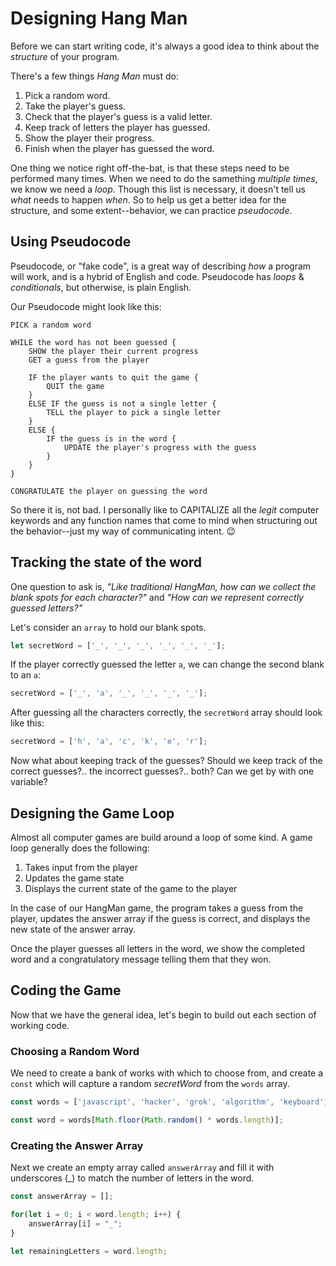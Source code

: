 # Designing Hang Man

Before we can start writing code, it's always a good idea to think about the _structure_ of your program.

There's a few things _Hang Man_ must do:

1. Pick a random word.
1. Take the player's guess.
1. Check that the player's guess is a valid letter.
1. Keep track of letters the player has guessed.
1. Show the player their progress.
1. Finish when the player has guessed the word.

One thing we notice right off-the-bat, is that these steps need to be performed many times.
When we need to do the samething _multiple times_, we know we need a _loop_.
Though this list is necessary, it doesn't tell us _what_ needs to happen _when_.
So to help us get a better idea for the structure, and some extent--behavior, we can practice _*pseudocode*_.

## Using Pseudocode

Pseudocode, or "fake code", is a great way of describing _how_ a program will work, and is a hybrid of English
and code. Pseudocode has _loops_ & _conditionals_, but otherwise, is plain English.

Our Pseudocode might look like this:

```
PICK a random word

WHILE the word has not been guessed {
	SHOW the player their current progress
	GET a guess from the player

	IF the player wants to quit the game {
		QUIT the game
	}
	ELSE IF the guess is not a single letter {
		TELL the player to pick a single letter
	}
	ELSE {
		IF the guess is in the word {
			UPDATE the player's progress with the guess
		}
	}
}

CONGRATULATE the player on guessing the word
```

So there it is, not bad. I personally like to CAPITALIZE all the _legit_ computer keywords and any function
names that come to mind when structuring out the behavior--just my way of communicating intent. 😉

## Tracking the state of the word

One question to ask is, _"Like traditional HangMan, how can we collect the blank spots for each character?"_ and
_"How can we represent correctly guessed letters?"_


Let's consider an `array` to hold our blank spots.


```js
let secretWord = ['_', '_', '_', '_', '_', '_'];
```

If the player correctly guessed the letter `a`, we can change the second blank to an `a`:


```js
secretWord = ['_', 'a', '_', '_', '_', '_'];
```

After guessing all the characters correctly, the `secretWord` array should look like this:


```js
secretWord = ['h', 'a', 'c', 'k', 'e', 'r'];
```

Now what about keeping track of the guesses? Should we keep track of the correct guesses?..
 the incorrect guesses?.. both? Can we get by with one variable?

## Designing the Game Loop

Almost all computer games are build around a loop of some kind. A game loop generally does the following:

1. Takes input from the player
1. Updates the game state
1. Displays the current state of the game to the player

In the case of our HangMan game, the program takes a guess from the player, updates the answer array
if the guess is correct, and displays the new state of the answer array.

Once the player guesses all letters in the word, we show the completed word and a congratulatory message
telling them that they won.

## Coding the Game

Now that we have the general idea, let's begin to build out each section of working code.

### Choosing a Random Word

We need to create a bank of works with which to choose from, and create a `const` which will capture
a random _secretWord_ from the `words` array.

```js
const words = ['javascript', 'hacker', 'grok', 'algorithm', 'keyboard'];

const word = words[Math.floor(Math.random() * words.length)];
```

### Creating the Answer Array

Next we create an empty array called `answerArray` and fill it with underscores (_) to match the number of
letters in the word.

```js
const answerArray = [];

for(let i = 0; i < word.length; i++) {
	answerArray[i] = "_";
}

let remainingLetters = word.length;
```
